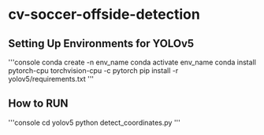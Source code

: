 # cv-soccer-offside-detection

## Setting Up Environments for YOLOv5

'''console
conda create -n env_name
conda activate env_name
conda install pytorch-cpu torchvision-cpu -c pytorch
pip install -r yolov5/requirements.txt
'''

## How to RUN
'''console
cd yolov5
python detect_coordinates.py 
'''
